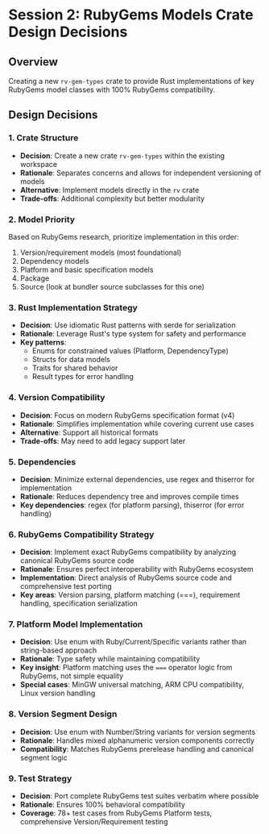 # Session 2: RubyGems Models Crate Design Decisions

## Overview
Creating a new `rv-gem-types` crate to provide Rust implementations of key RubyGems model classes with 100% RubyGems compatibility.

## Design Decisions

### 1. Crate Structure
- **Decision**: Create a new crate `rv-gem-types` within the existing workspace
- **Rationale**: Separates concerns and allows for independent versioning of models
- **Alternative**: Implement models directly in the `rv` crate
- **Trade-offs**: Additional complexity but better modularity

### 2. Model Priority
Based on RubyGems research, prioritize implementation in this order:
1. Version/requirement models (most foundational)
2. Dependency models
3. Platform and basic specification models
4. Package
5. Source (look at bundler source subclasses for this one)

### 3. Rust Implementation Strategy
- **Decision**: Use idiomatic Rust patterns with serde for serialization
- **Rationale**: Leverage Rust's type system for safety and performance
- **Key patterns**: 
  - Enums for constrained values (Platform, DependencyType)
  - Structs for data models
  - Traits for shared behavior
  - Result types for error handling

### 4. Version Compatibility
- **Decision**: Focus on modern RubyGems specification format (v4)
- **Rationale**: Simplifies implementation while covering current use cases
- **Alternative**: Support all historical formats
- **Trade-offs**: May need to add legacy support later

### 5. Dependencies
- **Decision**: Minimize external dependencies, use regex and thiserror for implementation
- **Rationale**: Reduces dependency tree and improves compile times
- **Key dependencies**: regex (for platform parsing), thiserror (for error handling)

### 6. RubyGems Compatibility Strategy
- **Decision**: Implement exact RubyGems compatibility by analyzing canonical RubyGems source code
- **Rationale**: Ensures perfect interoperability with RubyGems ecosystem
- **Implementation**: Direct analysis of RubyGems source code and comprehensive test porting
- **Key areas**: Version parsing, platform matching (===), requirement handling, specification serialization

### 7. Platform Model Implementation
- **Decision**: Use enum with Ruby/Current/Specific variants rather than string-based approach
- **Rationale**: Type safety while maintaining compatibility
- **Key insight**: Platform matching uses the `===` operator logic from RubyGems, not simple equality
- **Special cases**: MinGW universal matching, ARM CPU compatibility, Linux version handling

### 8. Version Segment Design
- **Decision**: Use enum with Number/String variants for version segments
- **Rationale**: Handles mixed alphanumeric version components correctly
- **Compatibility**: Matches RubyGems prerelease handling and canonical segment logic

### 9. Test Strategy
- **Decision**: Port complete RubyGems test suites verbatim where possible
- **Rationale**: Ensures 100% behavioral compatibility
- **Coverage**: 78+ test cases from RubyGems Platform tests, comprehensive Version/Requirement testing
